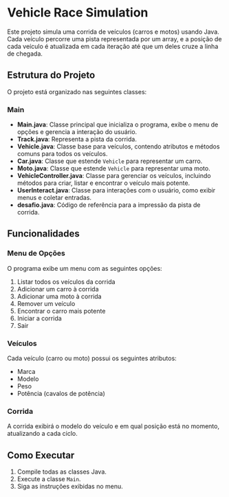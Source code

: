 # Vehicle Race Simulation

Este projeto simula uma corrida de veículos (carros e motos) usando Java. Cada veículo percorre uma pista representada por um array, e a posição de cada veículo é atualizada em cada iteração até que um deles cruze a linha de chegada.

## Estrutura do Projeto

O projeto está organizado nas seguintes classes:

### Main

- **Main.java**: Classe principal que inicializa o programa, exibe o menu de opções e gerencia a interação do usuário.
- **Track.java**: Representa a pista da corrida.
- **Vehicle.java**: Classe base para veículos, contendo atributos e métodos comuns para todos os veículos.
- **Car.java**: Classe que estende `Vehicle` para representar um carro.
- **Moto.java**: Classe que estende `Vehicle` para representar uma moto.
- **VehicleController.java**: Classe para gerenciar os veículos, incluindo métodos para criar, listar e encontrar o veículo mais potente.
- **UserInteract.java**: Classe para interações com o usuário, como exibir menus e coletar entradas.
- **desafio.java**: Código de referência para a impressão da pista de corrida.

## Funcionalidades

### Menu de Opções

O programa exibe um menu com as seguintes opções:

1. Listar todos os veículos da corrida
2. Adicionar um carro à corrida
3. Adicionar uma moto à corrida
4. Remover um veículo
5. Encontrar o carro mais potente
6. Iniciar a corrida
0. Sair

### Veículos

Cada veículo (carro ou moto) possui os seguintes atributos:

- Marca
- Modelo
- Peso
- Potência (cavalos de potência)

### Corrida

A corrida exibirá o modelo do veículo e em qual posição está no momento, atualizando a cada ciclo.

## Como Executar

1. Compile todas as classes Java.
2. Execute a classe `Main`.
3. Siga as instruções exibidas no menu.
